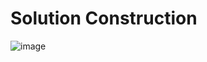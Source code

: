 # Solution Construction

![image](https://github.com/allanrodriguest/solution-construction/assets/60073178/71ef8e01-2a83-49af-9895-b15edbfbf92e)
